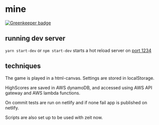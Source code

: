 # mine

[![Greenkeeper badge](https://badges.greenkeeper.io/ThomasAndrewMacLean/mine.svg)](https://greenkeeper.io/)

## running dev server

`yarn start-dev` or `npm start-dev` starts a hot reload server on [port 1234](http://localhost:1234/)

## techniques

The game is played in a html-canvas. Settings are stored in localStorage.

HighScores are saved in AWS dynamoDB, and accessed using AWS API gateway and AWS lambda functions.

On commit tests are run on netlify and if none fail app is published on netlify.

Scripts are also set up to be used with zeit now. 

